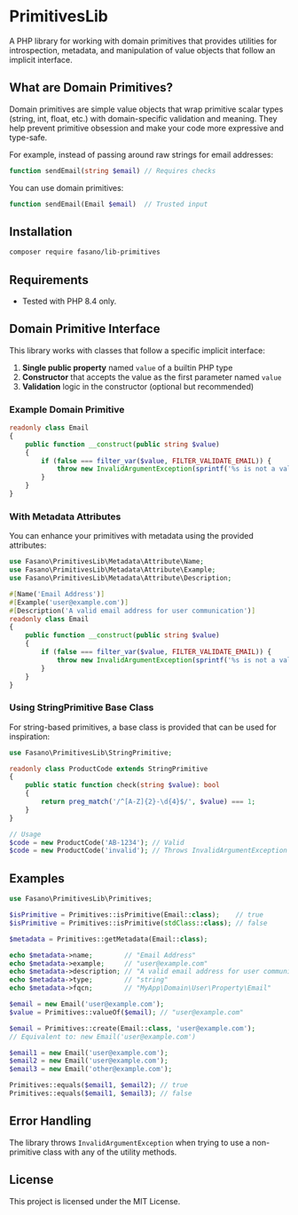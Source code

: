 # PrimitivesLib

A PHP library for working with domain primitives that provides utilities for introspection, metadata, and manipulation of value objects that follow an implicit interface.

## What are Domain Primitives?

Domain primitives are simple value objects that wrap primitive scalar types (string, int, float, etc.) with domain-specific validation and meaning. They help prevent primitive obsession and make your code more expressive and type-safe.

For example, instead of passing around raw strings for email addresses:
```php
function sendEmail(string $email) // Requires checks
```

You can use domain primitives:
```php
function sendEmail(Email $email)  // Trusted input
```

## Installation

```bash
composer require fasano/lib-primitives
```

## Requirements

- Tested with PHP 8.4 only.

## Domain Primitive Interface

This library works with classes that follow a specific implicit interface:

1. **Single public property** named `value` of a builtin PHP type
2. **Constructor** that accepts the value as the first parameter named `value`
3. **Validation** logic in the constructor (optional but recommended)

### Example Domain Primitive

```php
readonly class Email
{
    public function __construct(public string $value)
    {
        if (false === filter_var($value, FILTER_VALIDATE_EMAIL)) {
            throw new InvalidArgumentException(sprintf('%s is not a valid email', $value));
        }
    }
}
```

### With Metadata Attributes

You can enhance your primitives with metadata using the provided attributes:

```php
use Fasano\PrimitivesLib\Metadata\Attribute\Name;
use Fasano\PrimitivesLib\Metadata\Attribute\Example;
use Fasano\PrimitivesLib\Metadata\Attribute\Description;

#[Name('Email Address')]
#[Example('user@example.com')]
#[Description('A valid email address for user communication')]
readonly class Email
{
    public function __construct(public string $value)
    {
        if (false === filter_var($value, FILTER_VALIDATE_EMAIL)) {
            throw new InvalidArgumentException(sprintf('%s is not a valid email', $value));
        }
    }
}
```

### Using StringPrimitive Base Class

For string-based primitives, a base class is provided that can be used for inspiration:

```php
use Fasano\PrimitivesLib\StringPrimitive;

readonly class ProductCode extends StringPrimitive
{
    public static function check(string $value): bool
    {
        return preg_match('/^[A-Z]{2}-\d{4}$/', $value) === 1;
    }
}

// Usage
$code = new ProductCode('AB-1234'); // Valid
$code = new ProductCode('invalid'); // Throws InvalidArgumentException
```

## Examples

```php
use Fasano\PrimitivesLib\Primitives;

$isPrimitive = Primitives::isPrimitive(Email::class);    // true
$isPrimitive = Primitives::isPrimitive(stdClass::class); // false
```

```php
$metadata = Primitives::getMetadata(Email::class);

echo $metadata->name;        // "Email Address"
echo $metadata->example;     // "user@example.com"
echo $metadata->description; // "A valid email address for user communication"
echo $metadata->type;        // "string"
echo $metadata->fqcn;        // "MyApp\Domain\User\Property\Email"
```

```php
$email = new Email('user@example.com');
$value = Primitives::valueOf($email); // "user@example.com"
```

```php
$email = Primitives::create(Email::class, 'user@example.com');
// Equivalent to: new Email('user@example.com')
```

```php
$email1 = new Email('user@example.com');
$email2 = new Email('user@example.com');
$email3 = new Email('other@example.com');

Primitives::equals($email1, $email2); // true
Primitives::equals($email1, $email3); // false
```

## Error Handling

The library throws `InvalidArgumentException` when trying to use a non-primitive class with any of the utility methods.

## License

This project is licensed under the MIT License.